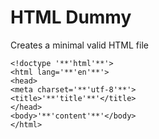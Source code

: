 # HTML Dummy
Creates a minimal valid HTML file

```
<!doctype '**'html'**'>
<html lang='**'en'**'> 
<head>
<meta charset='**'utf-8'**'>
<title>'**'title'**'</title>
</head>
<body>'**'content'**'</body>
</html>
```
